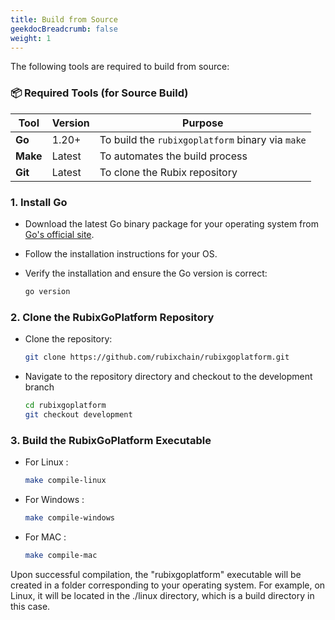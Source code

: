 ```yaml
---
title: Build from Source
geekdocBreadcrumb: false
weight: 1
---
```


The following tools are required to build from source:

### 📦 Required Tools (for Source Build)

| Tool                      | Version       | Purpose                                              |
|---------------------------|---------------|------------------------------------------------------|
| **Go**                    | 1.20+         | To build the `rubixgoplatform` binary via `make`        |
| **Make**                  | Latest        | To automates the build process                          |
| **Git**                   | Latest        | To clone the Rubix repository                          |

 
### 1. Install Go 


- Download the latest Go binary package for your operating system from [Go's official site](https://golang.org/).  
- Follow the installation instructions for your OS.  
- Verify the installation and ensure the Go version is correct:

   ```bash
   go version 
   ```

### 2. Clone the RubixGoPlatform Repository

- Clone the repository:
    ```bash
    git clone https://github.com/rubixchain/rubixgoplatform.git
    ```

- Navigate to the repository directory and checkout to the development branch
    ```bash
    cd rubixgoplatform
    git checkout development
    ```

### 3. Build the RubixGoPlatform Executable
- For Linux : 
    ```bash
    make compile-linux
    ```

- For Windows : 
    ```bash
    make compile-windows
    ```

- For MAC : 
    ```bash
    make compile-mac
    ```

Upon successful compilation, the "rubixgoplatform" executable will be created in a folder corresponding to your operating system. For example, on Linux, it will be located in the ./linux directory, which is a build directory in this case.